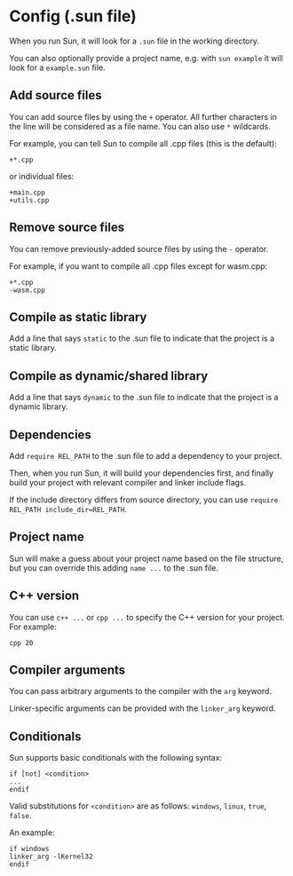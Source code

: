 # Config (.sun file)

When you run Sun, it will look for a `.sun` file in the working directory.

You can also optionally provide a project name, e.g. with `sun example` it will look for a `example.sun` file.

## Add source files

You can add source files by using the `+` operator. All further characters in the line will be considered as a file name. You can also use `*` wildcards.

For example, you can tell Sun to compile all .cpp files (this is the default):

```
+*.cpp
```

or individual files:

```
+main.cpp
+utils.cpp
```

## Remove source files

You can remove previously-added source files by using the `-` operator.

For example, if you want to compile all .cpp files except for wasm.cpp:

```
+*.cpp
-wasm.cpp
```

## Compile as static library

Add a line that says `static` to the .sun file to indicate that the project is a static library.

## Compile as dynamic/shared library

Add a line that says `dynamic` to the .sun file to indicate that the project is a dynamic library.

## Dependencies

Add `require REL_PATH` to the .sun file to add a dependency to your project.

Then, when you run Sun, it will build your dependencies first, and finally build your project with relevant compiler and linker include flags.

If the include directory differs from source directory, you can use `require REL_PATH include_dir=REL_PATH`.

## Project name

Sun will make a guess about your project name based on the file structure, but you can override this adding `name ...` to the .sun file.

## C++ version

You can use `c++ ...` or `cpp ...` to specify the C++ version for your project. For example:

```
cpp 20
```

## Compiler arguments

You can pass arbitrary arguments to the compiler with the `arg` keyword.

Linker-specific arguments can be provided with the `linker_arg` keyword.

## Conditionals

Sun supports basic conditionals with the following syntax:

```
if [not] <condition>
...
endif
```

Valid substitutions for `<condition>` are as follows: `windows`, `linux`, `true`, `false`.

An example:

```
if windows
linker_arg -lKernel32
endif
```

